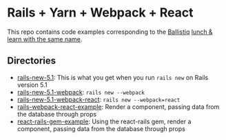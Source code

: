 # Rails + Yarn + Webpack + React

This repo contains code examples corresponding to the [Ballistiq](http://ballistiq.com) [lunch & learn with the same name](https://docs.google.com/presentation/d/1wSo9B0uMrZBa78NGMD33BY9hwy63QVfDAyXUxF6-M4M).

## Directories

* [rails-new-5.1](https://github.com/sheldond/rails-yarn-webpack-react/tree/master/rails-new-5.1): This is what you get when you run `rails new` on Rails version 5.1
* [rails-new-5.1-webpack](https://github.com/sheldond/rails-yarn-webpack-react/tree/master/rails-new-5.1-webpack): `rails new --webpack`
* [rails-new-5.1-webpack-react](https://github.com/sheldond/rails-yarn-webpack-react/tree/master/rails-new-5.1-webpack-react):  `rails new --webpack=react`
* [rails-webpack-react-example](https://github.com/sheldond/rails-yarn-webpack-react/tree/master/rails-webpack-react-example): Render a component, passing data from the database through props
* [react-rails-gem-example](https://github.com/sheldond/rails-yarn-webpack-react/tree/master/react-rails-gem-example): Using the react-rails gem, render a component, passing data from the database through props
